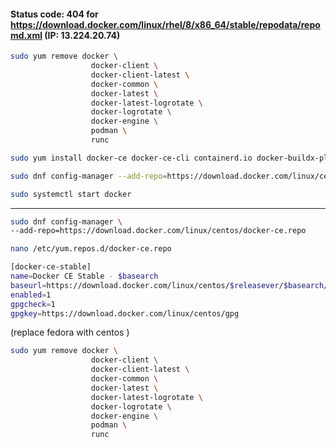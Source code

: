 ####  Status code: 404 for https://download.docker.com/linux/rhel/8/x86_64/stable/repodata/repomd.xml (IP: 13.224.20.74)

```sh
sudo yum remove docker \
                  docker-client \
                  docker-client-latest \
                  docker-common \
                  docker-latest \
                  docker-latest-logrotate \
                  docker-logrotate \
                  docker-engine \
                  podman \
                  runc
```
```sh
sudo yum install docker-ce docker-ce-cli containerd.io docker-buildx-plugin docker-compose-plugin
```
```sh
sudo dnf config-manager --add-repo=https://download.docker.com/linux/centos/docker-ce.repo
```
```sh
sudo systemctl start docker
```




----------------------------------------------------------------------------------------------


```sh
sudo dnf config-manager \
--add-repo=https://download.docker.com/linux/centos/docker-ce.repo
```
```sh
nano /etc/yum.repos.d/docker-ce.repo
```
```sh
[docker-ce-stable]
name=Docker CE Stable - $basearch
baseurl=https://download.docker.com/linux/centos/$releasever/$basearch/stable # <--- Correct URL
enabled=1
gpgcheck=1
gpgkey=https://download.docker.com/linux/centos/gpg
```

(replace fedora with centos )


```sh
sudo yum remove docker \
                  docker-client \
                  docker-client-latest \
                  docker-common \
                  docker-latest \
                  docker-latest-logrotate \
                  docker-logrotate \
                  docker-engine \
                  podman \
                  runc


```
